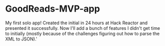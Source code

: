 # GoodReads-MVP-app

My first solo app! Created the initial in 24 hours at Hack Reactor and presented it successfully. Now I'll add a bunch of features I didn't get time to initially (mostly because of the challenges figuring out how to parse the XML to JSON).'